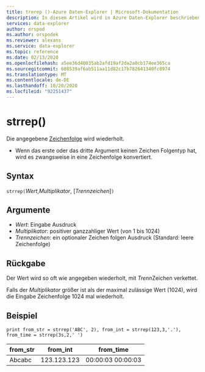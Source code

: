 ```yaml
---
title: trerep ()-Azure Daten-Explorer | Microsoft-Dokumentation
description: In diesem Artikel wird in Azure Daten-Explorer beschrieben.
services: data-explorer
author: orspod
ms.author: orspodek
ms.reviewer: alexans
ms.service: data-explorer
ms.topic: reference
ms.date: 02/13/2020
ms.openlocfilehash: a5ee36d40035ab2afd19af2da2a0cb174ee365ca
ms.sourcegitcommit: 608539af6ab511aa11d82c17b782641340fc8974
ms.translationtype: MT
ms.contentlocale: de-DE
ms.lasthandoff: 10/20/2020
ms.locfileid: "92251437"
---
```

# <a name="strrep"></a>strrep()

Die angegebene [Zeichenfolge](./scalar-data-types/string.md) wird wiederholt.

* Wenn das erste oder das dritte Argument keinen Zeichen Folgentyp hat, wird es zwangsweise in eine Zeichenfolge konvertiert.

## <a name="syntax"></a>Syntax

`strrep(`*Wert*,*Multiplikator*, [*Trennzeichen*]`)`

## <a name="arguments"></a>Argumente

* *Wert*: Eingabe Ausdruck
* *Multiplikator*: positiver ganzzahliger Wert (von 1 bis 1024)
* *Trennzeichen*: ein optionaler Zeichen folgen Ausdruck (Standard: leere Zeichenfolge)

## <a name="returns"></a>Rückgabe

Der Wert wird so oft wie angegeben wiederholt, mit *Trenn*Zeichen verkettet.

Falls der *Multiplikator* größer ist als der maximal zulässige Wert (1024), wird die Eingabe Zeichenfolge 1024 mal wiederholt.
 
## <a name="example"></a>Beispiel

```kusto
print from_str = strrep('ABC', 2), from_int = strrep(123,3,'.'), from_time = strrep(3s,2,' ')
```

|from_str|from_int|from_time|
|---|---|---|
|Abcabc|123.123.123|00:00:03 00:00:03|